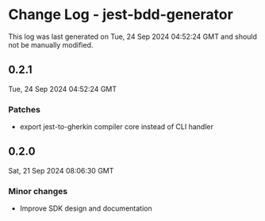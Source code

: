 # Change Log - jest-bdd-generator

This log was last generated on Tue, 24 Sep 2024 04:52:24 GMT and should not be manually modified.

## 0.2.1
Tue, 24 Sep 2024 04:52:24 GMT

### Patches

- export jest-to-gherkin compiler core instead of CLI handler

## 0.2.0
Sat, 21 Sep 2024 08:06:30 GMT

### Minor changes

- Improve SDK design and documentation

